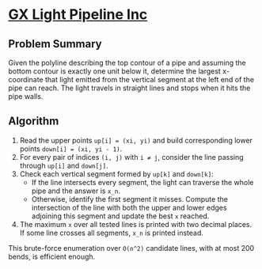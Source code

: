 # [GX Light Pipeline Inc](https://www.spoj.com/problems/LITEPIPE)

## Problem Summary
Given the polyline describing the top contour of a pipe and assuming the bottom contour is exactly one unit below it, determine the largest x-coordinate that light emitted from the vertical segment at the left end of the pipe can reach. The light travels in straight lines and stops when it hits the pipe walls.

## Algorithm
1. Read the upper points `up[i] = (xi, yi)` and build corresponding lower points `down[i] = (xi, yi - 1)`.
2. For every pair of indices `(i, j)` with `i ≠ j`, consider the line passing through `up[i]` and `down[j]`.
3. Check each vertical segment formed by `up[k]` and `down[k]`:
   - If the line intersects every segment, the light can traverse the whole pipe and the answer is `x_n`.
   - Otherwise, identify the first segment it misses. Compute the intersection of the line with both the upper and lower edges adjoining this segment and update the best `x` reached.
4. The maximum `x` over all tested lines is printed with two decimal places. If some line crosses all segments, `x_n` is printed instead.

This brute-force enumeration over `O(n^2)` candidate lines, with at most 200 bends, is efficient enough.
